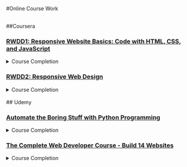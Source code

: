 #Online Course Work

<br>
##Coursera

<a href="https://www.coursera.org/learn/website-coding"><h3>RWDD1: Responsive Website Basics: Code with HTML, CSS, and JavaScript</h3></a>
<details> 
  <summary>Course Completion</summary>
  <p align="center">
    <img src="https://raw.githubusercontent.com/demetrios-koziris/OnlineCourseWork/master/Coursera_RWDD1_ResponsiveWebsiteBasics/CompletedGrade.PNG" width="100%">
    <img src="https://raw.githubusercontent.com/demetrios-koziris/OnlineCourseWork/master/Coursera_RWDD1_ResponsiveWebsiteBasics/Completion.PNG" width="100%">
  </p>
</details> 

<a href="https://www.coursera.org/learn/responsive-web-design"><h3>RWDD2: Responsive Web Design</h3></a>
<details> 
  <summary>Course Completion</summary>
  <p align="center">
  </p>
</details> 

<br>
## Udemy

<a href="https://www.udemy.com/automate/"><h3>Automate the Boring Stuff with Python Programming</h3></a>
<details> 
  <summary>Course Completion</summary>
  <p align="center">
  </p>
</details> 

<a href="https://www.udemy.com/complete-web-developer-course"><h3>The Complete Web Developer Course - Build 14 Websites</h3></a>
<details> 
  <summary>Course Completion</summary>
  <p align="center">
  </p>
</details> 

